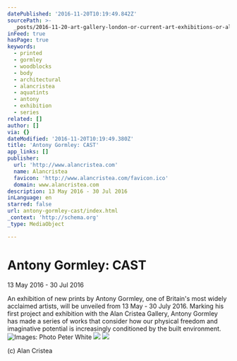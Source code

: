 ```yaml
---
datePublished: '2016-11-20T10:19:49.842Z'
sourcePath: >-
  _posts/2016-11-20-art-gallery-london-or-current-art-exhibitions-or-alan-cristea.md
inFeed: true
hasPage: true
keywords:
  - printed
  - gormley
  - woodblocks
  - body
  - architectural
  - alancristea
  - aquatints
  - antony
  - exhibition
  - series
related: []
author: []
via: {}
dateModified: '2016-11-20T10:19:49.380Z'
title: 'Antony Gormley: CAST'
app_links: []
publisher:
  url: 'http://www.alancristea.com'
  name: Alancristea
  favicon: 'http://www.alancristea.com/favicon.ico'
  domain: www.alancristea.com
description: 13 May 2016 - 30 Jul 2016
inLanguage: en
starred: false
url: antony-gormley-cast/index.html
_context: 'http://schema.org'
_type: MediaObject

---
```

# Antony Gormley: CAST

13 May 2016 - 30 Jul 2016

An exhibition of new prints by Antony Gormley, one of Britain's most widely acclaimed artists, will be unveiled from 13 May - 30 July 2016\. Marking his first project and exhibition with the Alan Cristea Gallery, Antony Gormley has made a series of works that consider how our physical freedom and imaginative potential is increasingly conditioned by the built environment.
![ Images: Photo Peter White](https://s3-us-west-2.amazonaws.com/the-grid-img/p/00093dd316dce7d4ee52d3ee258cb8970dc346f7.jpg)
![](https://the-grid-user-content.s3-us-west-2.amazonaws.com/00d2cc3a-2c86-4182-859f-61d091d0b544.jpg)
![](https://the-grid-user-content.s3-us-west-2.amazonaws.com/39af266a-4d48-42e0-a0d0-8ccd37f56dc1.jpg)

(c) Alan Cristea